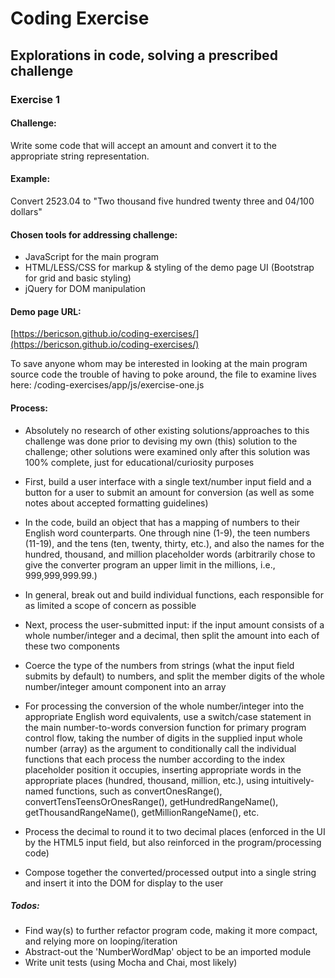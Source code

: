 Coding Exercise
===============

Explorations in code, solving a prescribed challenge
----------------------------------------------------

### Exercise 1

#### Challenge: 
Write some code that will accept an amount and convert it to the appropriate string representation.
 
#### Example:
Convert 2523.04 to "Two thousand five hundred twenty three and 04/100 dollars"

#### Chosen tools for addressing challenge:
* JavaScript for the main program
* HTML/LESS/CSS for markup & styling of the demo page UI (Bootstrap for grid and basic styling)
* jQuery for DOM manipulation

#### Demo page URL: 
[https://bericson.github.io/coding-exercises/](https://bericson.github.io/coding-exercises/)

To save anyone whom may be interested in looking at the main program source code the trouble of having to poke around, the file to examine lives here: /coding-exercises/app/js/exercise-one.js

#### Process:

* Absolutely no research of other existing solutions/approaches to this challenge was done prior to devising my own (this) solution to the challenge; other solutions were examined only after this solution was 100% complete, just for educational/curiosity purposes

* First, build a user interface with a single text/number input field and a button for a user to submit an amount for conversion (as well as some notes about accepted formatting guidelines)

* In the code, build an object that has a mapping of numbers to their English word counterparts. One through nine (1-9), the teen numbers (11-19), and the tens (ten, twenty, thirty, etc.), and also the names for the hundred, thousand, and million placeholder words (arbitrarily chose to give the converter program an upper limit in the millions, i.e., 999,999,999.99.)

* In general, break out and build individual functions, each responsible for as limited a scope of concern as possible

* Next, process the user-submitted input: if the input amount consists of a whole number/integer and a decimal, then split the amount into each of these two components

* Coerce the type of the numbers from strings (what the input field submits by default) to numbers, and split the member digits of the whole number/integer amount component into an array

* For processing the conversion of the whole number/integer into the appropriate English word equivalents, use a switch/case statement in the main number-to-words conversion function for primary program control flow, taking the number of digits in the supplied input whole number (array) as the argument to conditionally call the individual functions that each process the number according to the index placeholder position it occupies, inserting appropriate words in the appropriate places (hundred, thousand, million, etc.), using intuitively-named functions, such as convertOnesRange(), convertTensTeensOrOnesRange(), getHundredRangeName(), getThousandRangeName(), getMillionRangeName(), etc.

* Process the decimal to round it to two decimal places (enforced in the UI by the HTML5 input field, but also reinforced in the program/processing code)

* Compose together the converted/processed output into a single string and insert it into the DOM for display to the user


##### Todos:
* Find way(s) to further refactor program code, making it more compact, and relying more on looping/iteration
* Abstract-out the 'NumberWordMap' object to be an imported module
* Write unit tests (using Mocha and Chai, most likely)